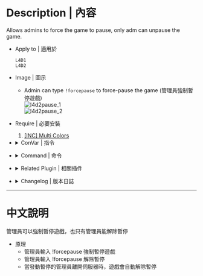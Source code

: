 # Description | 內容
Allows admins to force the game to pause, only adm can unpause the game.

* Apply to | 適用於
	```
	L4D1
	L4D2
	```

* Image | 圖示
	* Admin can type ```!forcepause``` to force-pause the game (管理員強制暫停遊戲)
	<br/>![l4d2pause_1](image/l4d2pause_1.jpg)
	<br/>![l4d2pause_2](image/l4d2pause_2.jpg)

* Require | 必要安裝
	1. [[INC] Multi Colors](https://github.com/fbef0102/L4D1_2-Plugins/releases/tag/Multi-Colors)

* <details><summary>ConVar | 指令</summary>

	* cfg/sourcemod/l4d2pause.cfg
		```php
		// Only allow the game to be paused by the forcepause command(Admin only).
		l4d2pause_forceonly "1"
		```
</details>

* <details><summary>Command | 命令</summary>

	* **Adm forces the game to pause/unpause (Adm required: ADMFLAG_ROOT)**
		```php
		sm_forcepause
		```
</details>

* <details><summary>Related Plugin | 相關插件</summary>

	1. [lfd_noTeamSay](/lfd_noTeamSay): Redirecting all 'say_team' messages to 'say'
		> 沒有團隊聊天頻道只有公開聊天頻道
</details>

* <details><summary>Changelog | 版本日誌</summary>

	* v1.5 (2024-8-16)
		* Support server console

	* v1.5 (2023-5-22)
		* The game would be unpaused if admin disconnects.

	* v1.4 (2023-3-14)
		* Optimize code

	* v1.3
		* Remake code
		* Only Adm can pause and unpause the gmae
		* Chat Color during pause
		* Fixed compatibility with plugin "lfd_noTeamSay" v2.2+ by HarryPotter

	* v0.2.1
		* [Original plugin by pvtschlag](https://forums.alliedmods.net/showthread.php?t=110029)
</details>

- - - -
# 中文說明
管理員可以強制暫停遊戲，也只有管理員能解除暫停

* 原理
	* 管理員輸入 !forcepause 強制暫停遊戲
	* 管理員輸入 !forcepause 解除暫停
	* 當發動暫停的管理員離開伺服器時，遊戲會自動解除暫停


